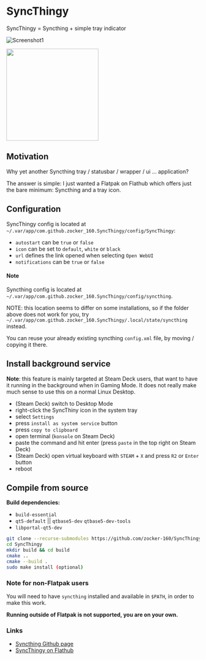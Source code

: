 # SyncThingy
SyncThingy = Syncthing + simple tray indicator

![Screenshot1](screenshots/Screenshot_v3.png)

[<img width="240px" src="https://flathub.org/assets/badges/flathub-badge-en.png" />](https://flathub.org/apps/details/com.github.zocker_160.SyncThingy)

## Motivation

Why yet another Syncthing tray / statusbar / wrapper / ui ... application?

The answer is simple: I just wanted a Flatpak on Flathub which offers just the bare minimum: Syncthing and a tray icon.

## Configuration

SyncThingy config is located at `~/.var/app/com.github.zocker_160.SyncThingy/config/SyncThingy`:

- `autostart` can be `true` or `false`
- `icon` can be set to `default`, `white` or `black`
- `url` defines the link opened when selecting `Open WebUI`
- `notifications` can be `true` or `false`

#### Note

Syncthing config is located at `~/.var/app/com.github.zocker_160.SyncThingy/config/syncthing`.

NOTE: this location seems to differ on some installations, so if the folder above does not work for you,
try `~/.var/app/com.github.zocker_160.SyncThingy/.local/state/syncthing` instead.

You can reuse your already existing syncthing `config.xml` file, by moving / copying it there.

## Install background service

**Note**: this feature is mainly targeted at Steam Deck users, that want to have it running in the background when in Gaming Mode.
It does not really make much sense to use this on a normal Linux Desktop.

- (Steam Deck) switch to Desktop Mode
- right-click the SyncThiny icon in the system tray
- select `Settings`
- press `install as system service` button
- press `copy to clipboard`
- open terminal (`konsole` on Steam Deck)
- paste the command and hit enter (press `paste` in the top right on Steam Deck)
- (Steam Deck) open virtual keyboard with `STEAM` + `X` and press `R2` or `Enter` button
- reboot

## Compile from source

**Build dependencies:**

- `build-essential`
- `qt5-default` || `qtbase5-dev` `qtbase5-dev-tools`
- `libportal-qt5-dev`

```bash
git clone --recurse-submodules https://github.com/zocker-160/SyncThingy.git
cd SyncThingy
mkdir build && cd build
cmake ..
cmake --build .
sudo make install (optional)
```

### Note for non-Flatpak users

You will need to have `syncthing` installed and available in `$PATH`, in order to make this work.

**Running outside of Flatpak is not supported, you are on your own.**

### Links

- [Syncthing Github page](https://github.com/syncthing/syncthing)
- [SyncThingy on Flathub](https://flathub.org/apps/details/com.github.zocker_160.SyncThingy)
